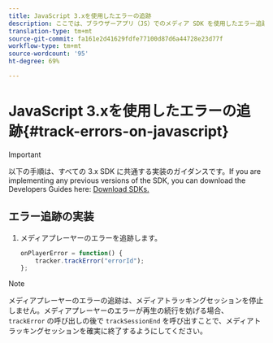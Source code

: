 ```yaml
---
title: JavaScript 3.xを使用したエラーの追跡
description: ここでは、ブラウザーアプリ（JS）でのメディア SDK を使用したエラー追跡の実装について説明します。
translation-type: tm+mt
source-git-commit: fa161e2d41629fdfe77100d87d6a44728e23d77f
workflow-type: tm+mt
source-wordcount: '95'
ht-degree: 69%

---
```



# JavaScript 3.xを使用したエラーの追跡{#track-errors-on-javascript}

>[!IMPORTANT]
>
>以下の手順は、すべての 3.x SDK に共通する実装のガイダンスです。If you are implementing any previous versions of the SDK, you can download the Developers Guides here: [Download SDKs.](/help/sdk-implement/download-sdks.md)

## エラー追跡の実装

1. メディアプレーヤーのエラーを追跡します。

   ```js
   onPlayerError = function() {
       tracker.trackError("errorId");
   };
   ```

>[!NOTE]
>
>メディアプレーヤーのエラーの追跡は、メディアトラッキングセッションを停止しません。メディアプレーヤーのエラーが再生の続行を妨げる場合、`trackError` の呼び出しの後で `trackSessionEnd` を呼び出すことで、メディアトラッキングセッションを確実に終了するようにしてください。
